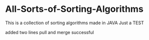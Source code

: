 # All-Sorts-of-Sorting-Algorithms
This is a collection of sorting algorithms made in JAVA
Just a TEST

added two lines
pull and merge successful

